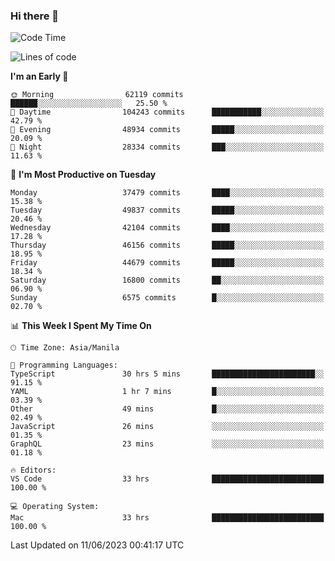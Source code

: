 ### Hi there 👋

<!--START_SECTION:waka-->
![Code Time](http://img.shields.io/badge/Code%20Time-4%2C058%20hrs-blue)

![Lines of code](https://img.shields.io/badge/From%20Hello%20World%20I%27ve%20Written-100.0%20million%20lines%20of%20code-blue)

**I'm an Early 🐤** 

```text
🌞 Morning                62119 commits       ██████░░░░░░░░░░░░░░░░░░░   25.50 % 
🌆 Daytime                104243 commits      ███████████░░░░░░░░░░░░░░   42.79 % 
🌃 Evening                48934 commits       █████░░░░░░░░░░░░░░░░░░░░   20.09 % 
🌙 Night                  28334 commits       ███░░░░░░░░░░░░░░░░░░░░░░   11.63 % 
```
📅 **I'm Most Productive on Tuesday** 

```text
Monday                   37479 commits       ████░░░░░░░░░░░░░░░░░░░░░   15.38 % 
Tuesday                  49837 commits       █████░░░░░░░░░░░░░░░░░░░░   20.46 % 
Wednesday                42104 commits       ████░░░░░░░░░░░░░░░░░░░░░   17.28 % 
Thursday                 46156 commits       █████░░░░░░░░░░░░░░░░░░░░   18.95 % 
Friday                   44679 commits       █████░░░░░░░░░░░░░░░░░░░░   18.34 % 
Saturday                 16800 commits       ██░░░░░░░░░░░░░░░░░░░░░░░   06.90 % 
Sunday                   6575 commits        █░░░░░░░░░░░░░░░░░░░░░░░░   02.70 % 
```


📊 **This Week I Spent My Time On** 

```text
🕑︎ Time Zone: Asia/Manila

💬 Programming Languages: 
TypeScript               30 hrs 5 mins       ███████████████████████░░   91.15 % 
YAML                     1 hr 7 mins         █░░░░░░░░░░░░░░░░░░░░░░░░   03.39 % 
Other                    49 mins             █░░░░░░░░░░░░░░░░░░░░░░░░   02.49 % 
JavaScript               26 mins             ░░░░░░░░░░░░░░░░░░░░░░░░░   01.35 % 
GraphQL                  23 mins             ░░░░░░░░░░░░░░░░░░░░░░░░░   01.18 % 

🔥 Editors: 
VS Code                  33 hrs              █████████████████████████   100.00 % 

💻 Operating System: 
Mac                      33 hrs              █████████████████████████   100.00 % 
```


 Last Updated on 11/06/2023 00:41:17 UTC
<!--END_SECTION:waka-->


<!--
**rad182/rad182** is a ✨ _special_ ✨ repository because its `README.md` (this file) appears on your GitHub profile.

Here are some ideas to get you started:

- 🔭 I’m currently working on ...
- 🌱 I’m currently learning ...
- 👯 I’m looking to collaborate on ...
- 🤔 I’m looking for help with ...
- 💬 Ask me about ...
- 📫 How to reach me: ...
- 😄 Pronouns: ...
- ⚡ Fun fact: ...
-->
